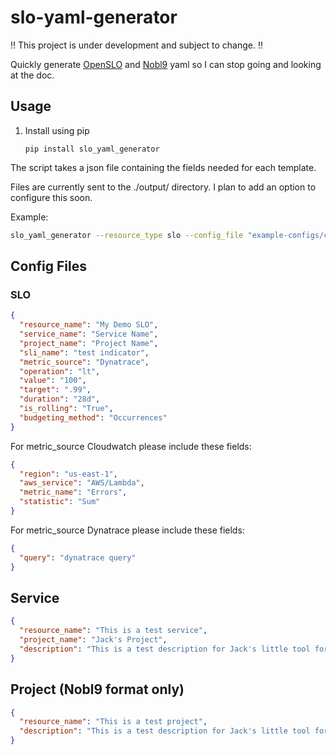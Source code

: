 # slo-yaml-generator

:bangbang: This project is under development and subject to change. :bangbang:

Quickly generate [OpenSLO](https://github.com/OpenSLO/OpenSLO) and
[Nobl9](https://docs.nobl9.com/yaml-guide) yaml so I can stop going and looking
at the doc.

## Usage

1. Install using pip
    ```
    pip install slo_yaml_generator
    ```

The script takes a json file containing the fields needed for each template.

Files are currently sent to the ./output/ directory. I plan to add an option to
configure this soon.

Example:

```bash
slo_yaml_generator --resource_type slo --config_file "example-configs/cloudwatch-slo.json"
```

## Config Files

### SLO

```json
{
  "resource_name": "My Demo SLO",
  "service_name": "Service Name",
  "project_name": "Project Name",
  "sli_name": "test indicator",
  "metric_source": "Dynatrace",
  "operation": "lt",
  "value": "100",
  "target": ".99",
  "duration": "28d",
  "is_rolling": "True",
  "budgeting_method": "Occurrences"
}
```

For metric_source Cloudwatch please include these fields:

```json
{
  "region": "us-east-1",
  "aws_service": "AWS/Lambda",
  "metric_name": "Errors",
  "statistic": "Sum"
}
```

For metric_source Dynatrace please include these fields:

```json
{
  "query": "dynatrace query"
}
```

## Service

```json
{
  "resource_name": "This is a test service",
  "project_name": "Jack's Project",
  "description": "This is a test description for Jack's little tool for SLO consulting"
}
```

## Project (Nobl9 format only)

```json
{
  "resource_name": "This is a test project",
  "description": "This is a test description for Jack's little tool for SLO consulting"
}
```
